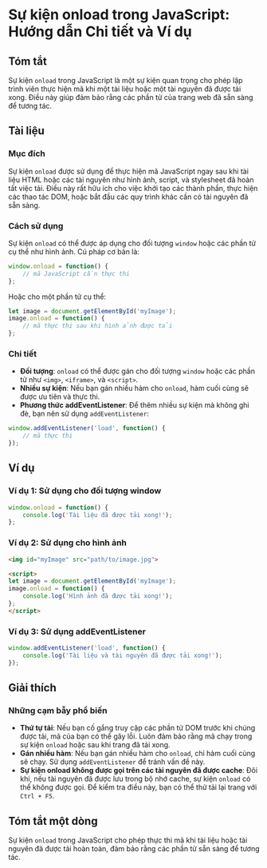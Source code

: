 <!--
Meta Description: # Sự kiện onload trong JavaScript: Hướng dẫn Chi tiết và Ví dụ ## Tóm tắt Sự kiện `onload` trong JavaScript là một sự kiện quan trọng cho phép lập trì...
Meta Keywords: onload, được, tài, kiện, tải
-->

# Sự kiện onload trong JavaScript: Hướng dẫn Chi tiết và Ví dụ

## Tóm tắt
Sự kiện `onload` trong JavaScript là một sự kiện quan trọng cho phép lập trình viên thực hiện mã khi một tài liệu hoặc một tài nguyên đã được tải xong. Điều này giúp đảm bảo rằng các phần tử của trang web đã sẵn sàng để tương tác.

## Tài liệu
### Mục đích
Sự kiện `onload` được sử dụng để thực hiện mã JavaScript ngay sau khi tài liệu HTML hoặc các tài nguyên như hình ảnh, script, và stylesheet đã hoàn tất việc tải. Điều này rất hữu ích cho việc khởi tạo các thành phần, thực hiện các thao tác DOM, hoặc bắt đầu các quy trình khác cần có tài nguyên đã sẵn sàng.

### Cách sử dụng
Sự kiện `onload` có thể được áp dụng cho đối tượng `window` hoặc các phần tử cụ thể như hình ảnh. Cú pháp cơ bản là:

```javascript
window.onload = function() {
    // mã JavaScript cần thực thi
};
```

Hoặc cho một phần tử cụ thể:

```javascript
let image = document.getElementById('myImage');
image.onload = function() {
    // mã thực thi sau khi hình ảnh được tải
};
```

### Chi tiết
- **Đối tượng**: `onload` có thể được gán cho đối tượng `window` hoặc các phần tử như `<img>`, `<iframe>`, và `<script>`.
- **Nhiều sự kiện**: Nếu bạn gán nhiều hàm cho `onload`, hàm cuối cùng sẽ được ưu tiên và thực thi.
- **Phương thức addEventListener**: Để thêm nhiều sự kiện mà không ghi đè, bạn nên sử dụng `addEventListener`:

```javascript
window.addEventListener('load', function() {
    // mã thực thi
});
```

## Ví dụ
### Ví dụ 1: Sử dụng cho đối tượng window
```javascript
window.onload = function() {
    console.log('Tài liệu đã được tải xong!');
};
```

### Ví dụ 2: Sử dụng cho hình ảnh
```html
<img id="myImage" src="path/to/image.jpg">

<script>
let image = document.getElementById('myImage');
image.onload = function() {
    console.log('Hình ảnh đã được tải xong!');
};
</script>
```

### Ví dụ 3: Sử dụng addEventListener
```javascript
window.addEventListener('load', function() {
    console.log('Tài liệu và tài nguyên đã được tải xong!');
});
```

## Giải thích
### Những cạm bẫy phổ biến
- **Thứ tự tải**: Nếu bạn cố gắng truy cập các phần tử DOM trước khi chúng được tải, mã của bạn có thể gây lỗi. Luôn đảm bảo rằng mã chạy trong sự kiện `onload` hoặc sau khi trang đã tải xong.
- **Gán nhiều hàm**: Nếu bạn gán nhiều hàm cho `onload`, chỉ hàm cuối cùng sẽ chạy. Sử dụng `addEventListener` để tránh vấn đề này.
- **Sự kiện onload không được gọi trên các tài nguyên đã được cache**: Đôi khi, nếu tài nguyên đã được lưu trong bộ nhớ cache, sự kiện `onload` có thể không được gọi. Để kiểm tra điều này, bạn có thể thử tải lại trang với `Ctrl + F5`.

## Tóm tắt một dòng
Sự kiện `onload` trong JavaScript cho phép thực thi mã khi tài liệu hoặc tài nguyên đã được tải hoàn toàn, đảm bảo rằng các phần tử sẵn sàng để tương tác.